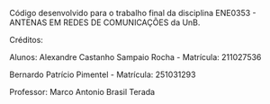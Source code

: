 Código desenvolvido para o trabalho final da disciplina ENE0353 - ANTENAS EM REDES DE COMUNICAÇÕES da UnB.

Créditos:

Alunos:
Alexandre Castanho Sampaio Rocha - Matrícula: 211027536

Bernardo Patrício Pimentel       - Matrícula: 251031293

Professor:
Marco Antonio Brasil Terada
